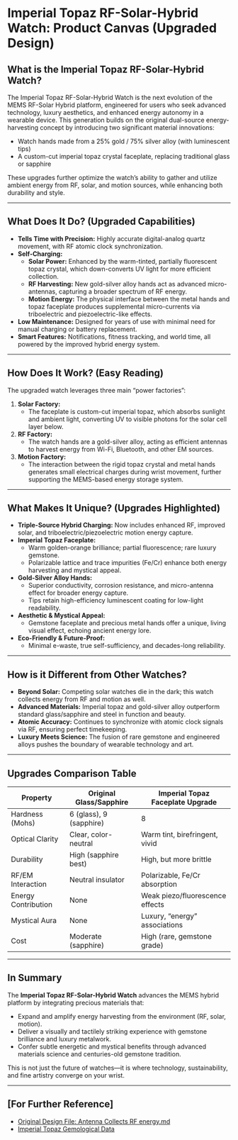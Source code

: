 # Imperial Topaz RF-Solar-Hybrid Watch: Product Canvas (Upgraded Design)

## What is the Imperial Topaz RF-Solar-Hybrid Watch?

The Imperial Topaz RF-Solar-Hybrid Watch is the next evolution of the MEMS RF-Solar Hybrid platform, engineered for users who seek advanced technology, luxury aesthetics, and enhanced energy autonomy in a wearable device. This generation builds on the original dual-source energy-harvesting concept by introducing two significant material innovations:
- Watch hands made from a 25% gold / 75% silver alloy (with luminescent tips)
- A custom-cut imperial topaz crystal faceplate, replacing traditional glass or sapphire

These upgrades further optimize the watch’s ability to gather and utilize ambient energy from RF, solar, and motion sources, while enhancing both durability and style.

---

## What Does It Do? (Upgraded Capabilities)

- **Tells Time with Precision:** Highly accurate digital-analog quartz movement, with RF atomic clock synchronization.
- **Self-Charging:**
  - **Solar Power:** Enhanced by the warm-tinted, partially fluorescent topaz crystal, which down-converts UV light for more efficient collection.
  - **RF Harvesting:** New gold-silver alloy hands act as advanced micro-antennas, capturing a broader spectrum of RF energy.
  - **Motion Energy:** The physical interface between the metal hands and topaz faceplate produces supplemental micro-currents via triboelectric and piezoelectric-like effects.
- **Low Maintenance:** Designed for years of use with minimal need for manual charging or battery replacement.
- **Smart Features:** Notifications, fitness tracking, and world time, all powered by the improved hybrid energy system.

---

## How Does It Work? (Easy Reading)

The upgraded watch leverages three main “power factories”: 

1. **Solar Factory:**
   - The faceplate is custom-cut imperial topaz, which absorbs sunlight and ambient light, converting UV to visible photons for the solar cell layer below.
2. **RF Factory:**
   - The watch hands are a gold-silver alloy, acting as efficient antennas to harvest energy from Wi-Fi, Bluetooth, and other EM sources.
3. **Motion Factory:**
   - The interaction between the rigid topaz crystal and metal hands generates small electrical charges during wrist movement, further supporting the MEMS-based energy storage system.

---

## What Makes It Unique? (Upgrades Highlighted)

- **Triple-Source Hybrid Charging:** Now includes enhanced RF, improved solar, and triboelectric/piezoelectric motion energy capture.
- **Imperial Topaz Faceplate:**
  - Warm golden-orange brilliance; partial fluorescence; rare luxury gemstone.
  - Polarizable lattice and trace impurities (Fe/Cr) enhance both energy harvesting and mystical appeal.
- **Gold-Silver Alloy Hands:**
  - Superior conductivity, corrosion resistance, and micro-antenna effect for broader energy capture.
  - Tips retain high-efficiency luminescent coating for low-light readability.
- **Aesthetic & Mystical Appeal:**
  - Gemstone faceplate and precious metal hands offer a unique, living visual effect, echoing ancient energy lore.
- **Eco-Friendly & Future-Proof:**
  - Minimal e-waste, true self-sufficiency, and decades-long reliability.

---

## How is it Different from Other Watches?

- **Beyond Solar:** Competing solar watches die in the dark; this watch collects energy from RF and motion as well.
- **Advanced Materials:** Imperial topaz and gold-silver alloy outperform standard glass/sapphire and steel in function and beauty.
- **Atomic Accuracy:** Continues to synchronize with atomic clock signals via RF, ensuring perfect timekeeping.
- **Luxury Meets Science:** The fusion of rare gemstone and engineered alloys pushes the boundary of wearable technology and art.

---

## Upgrades Comparison Table

| Property                | Original Glass/Sapphire | Imperial Topaz Faceplate Upgrade |
|-------------------------|------------------------|----------------------------------|
| Hardness (Mohs)         | 6 (glass), 9 (sapphire)| 8                                |
| Optical Clarity         | Clear, color-neutral   | Warm tint, birefringent, vivid   |
| Durability              | High (sapphire best)   | High, but more brittle           |
| RF/EM Interaction       | Neutral insulator      | Polarizable, Fe/Cr absorption    |
| Energy Contribution     | None                   | Weak piezo/fluorescence effects  |
| Mystical Aura           | None                   | Luxury, “energy” associations    |
| Cost                    | Moderate (sapphire)    | High (rare, gemstone grade)      |

---

## In Summary

The **Imperial Topaz RF-Solar-Hybrid Watch** advances the MEMS hybrid platform by integrating precious materials that:
- Expand and amplify energy harvesting from the environment (RF, solar, motion).
- Deliver a visually and tactilely striking experience with gemstone brilliance and luxury metalwork.
- Confer subtle energetic and mystical benefits through advanced materials science and centuries-old gemstone tradition.

This is not just the future of watches—it is where technology, sustainability, and fine artistry converge on your wrist.

---

## [For Further Reference]
- [Original Design File: Antenna Collects RF energy.md](Antenna%20Collects%20RF%20energy.md)
- [Imperial Topaz Gemological Data](https://www.gia.edu/gem-encyclopedia/topaz)
